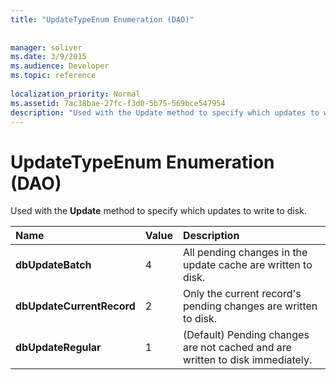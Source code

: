 ```yaml
---
title: "UpdateTypeEnum Enumeration (DAO)"
 
 
manager: soliver
ms.date: 3/9/2015
ms.audience: Developer
ms.topic: reference
  
localization_priority: Normal
ms.assetid: 7ac38bae-27fc-f3d0-5b75-569bce547954
description: "Used with the Update method to specify which updates to write to disk."
---
```


# UpdateTypeEnum Enumeration (DAO)

Used with the **Update** method to specify which updates to write to disk. 
  
|**Name**|**Value**|**Description**|
|:-----|:-----|:-----|
|**dbUpdateBatch** <br/> |4  <br/> |All pending changes in the update cache are written to disk.  <br/> |
|**dbUpdateCurrentRecord** <br/> |2  <br/> |Only the current record's pending changes are written to disk.  <br/> |
|**dbUpdateRegular** <br/> |1  <br/> |(Default) Pending changes are not cached and are written to disk immediately.  <br/> |
   

